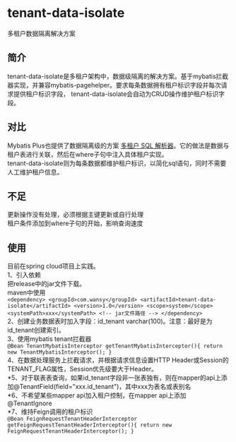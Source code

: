 # tenant-data-isolate
多租户数据隔离解决方案
## 简介
tenant-data-isolate是多租户架构中，数据级隔离的解决方案。基于mybatis拦截器实现，并兼容mybatis-pagehelper。要求每条数据拥有租户标识字段并每次请求提供租户标识字段，
tenant-data-isolate会自动为CRUD操作维护租户标识字段。
## 对比
Mybatis Plus也提供了数据隔离级的方案 [多租户 SQL 解析器](https://mp.baomidou.com/guide/tenant.html)。它的做法是数据与租户表进行关联，然后在where子句中注入具体租户实现。  
tenant-data-isolate则为每条数据都维护租户标识，以简化sql语句，同时不需要人工维护租户信息。
## 不足
更新操作没有处理，必须根据主键更新或自行处理  
租户条件添加到where子句的开始，影响查询速度
## 使用
目前在spring cloud项目上实践。  
1、引入依赖  
把release中的jar文件下载。  
maven中使用  
`<dependency>
    <groupId>com.wansy</groupId>
    <artifactId>tenant-data-isolate</artifactId>
    <version>1.0</version>
    <scope>system</scope>
    <systemPath>xxx</systemPath> <!-- jar文件路径 -->
</dependency> `  
2、创建业务数据表时加入字段：id_tenant varchar(100)。注意：最好是为id_tenant创建索引。  
3、使用mybatis tenant拦截器  
`@Bean
TenantMybatisInterceptor getTenantMybatisInterceptor(){
  return new TenantMybatisInterceptor();
}`  
4、在数据处理服务上拦截请求，并根据请求信息设置HTTP Header或Session的TENANT_FLAG属性，Session优先级要大于Header。  
*5、对于联表表查询，如果id_tenant字段非一张表独有，则在mapper的api上添加@TenantField(field="xxx.id_tenant")，其中xxx为表名或表别名  
*6、不希望某些mapper api加入租户控制，在mapper api上添加@TenantIgnore  
*7、维持Feign调用的租户标识  
`@Bean
FeignRequestTenantHeaderInterceptor getFeignRequestTenantHeaderInterceptor(){
  return new FeignRequestTenantHeaderInterceptor();
}`